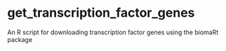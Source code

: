 # get_transcription_factor_genes
An R script for downloading transcription factor genes using the biomaRt package

